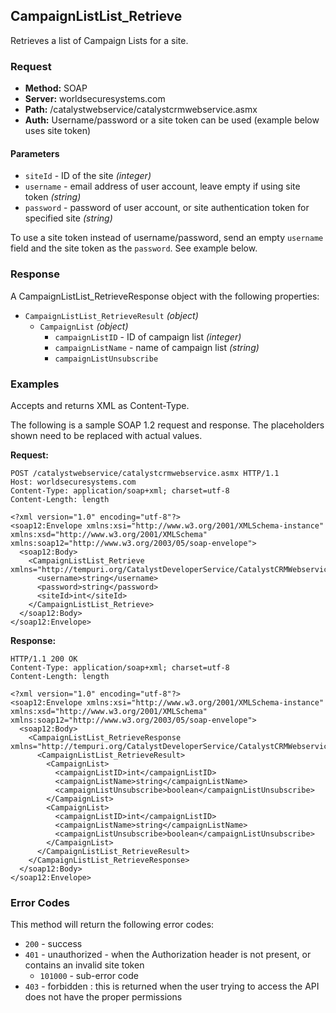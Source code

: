 ## CampaignListList_Retrieve

Retrieves a list of Campaign Lists for a site.

### Request

* **Method:** SOAP
* **Server:** worldsecuresystems.com
* **Path:** /catalystwebservice/catalystcrmwebservice.asmx
* **Auth:** Username/password or a site token can be used (example below uses site token)

#### Parameters

* `siteId` - ID of the site *(integer)*
* `username` - email address of user account, leave empty if using site token *(string)*
* `password` - password of user account, or site authentication token for specified site *(string)*

To use a site token instead of username/password, send an empty `username` field and the site token as the `password`. See example below. 


### Response

A CampaignListList_RetrieveResponse object with the following properties:

* `CampaignListList_RetrieveResult` *(object)*
    * `CampaignList` *(object)*
        * `campaignListID` - ID of campaign list *(integer)*
        * `campaignListName` - name of campaign list *(string)*
        * `campaignListUnsubscribe`

### Examples

Accepts and returns XML as Content-Type. 

The following is a sample SOAP 1.2 request and response. The placeholders shown need to be replaced with actual values.

**Request:**
~~~
POST /catalystwebservice/catalystcrmwebservice.asmx HTTP/1.1
Host: worldsecuresystems.com
Content-Type: application/soap+xml; charset=utf-8
Content-Length: length

<?xml version="1.0" encoding="utf-8"?>
<soap12:Envelope xmlns:xsi="http://www.w3.org/2001/XMLSchema-instance" xmlns:xsd="http://www.w3.org/2001/XMLSchema" xmlns:soap12="http://www.w3.org/2003/05/soap-envelope">
  <soap12:Body>
    <CampaignListList_Retrieve xmlns="http://tempuri.org/CatalystDeveloperService/CatalystCRMWebservice">
      <username>string</username>
      <password>string</password>
      <siteId>int</siteId>
    </CampaignListList_Retrieve>
  </soap12:Body>
</soap12:Envelope>
~~~

**Response:**
~~~
HTTP/1.1 200 OK
Content-Type: application/soap+xml; charset=utf-8
Content-Length: length

<?xml version="1.0" encoding="utf-8"?>
<soap12:Envelope xmlns:xsi="http://www.w3.org/2001/XMLSchema-instance" xmlns:xsd="http://www.w3.org/2001/XMLSchema" xmlns:soap12="http://www.w3.org/2003/05/soap-envelope">
  <soap12:Body>
    <CampaignListList_RetrieveResponse xmlns="http://tempuri.org/CatalystDeveloperService/CatalystCRMWebservice">
      <CampaignListList_RetrieveResult>
        <CampaignList>
          <campaignListID>int</campaignListID>
          <campaignListName>string</campaignListName>
          <campaignListUnsubscribe>boolean</campaignListUnsubscribe>
        </CampaignList>
        <CampaignList>
          <campaignListID>int</campaignListID>
          <campaignListName>string</campaignListName>
          <campaignListUnsubscribe>boolean</campaignListUnsubscribe>
        </CampaignList>
      </CampaignListList_RetrieveResult>
    </CampaignListList_RetrieveResponse>
  </soap12:Body>
</soap12:Envelope>
~~~

### Error Codes

This method will return the following error codes:

* `200` - success
* `401` - unauthorized - when the Authorization header is not present, or contains an invalid site token
  * `101000` - sub-error code
* `403` - forbidden : this is returned when the user trying to access the API does not have the proper permissions
